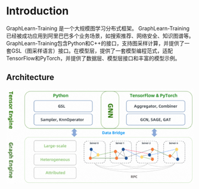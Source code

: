 # Introduction
GraphLearn-Training 是一个大规模图学习分布式框架。
GraphLearn-Training已经被成功应用到阿里巴巴多个业务场景，如搜索推荐、网络安全、知识图谱等。
GraphLearn-Training包含Python和C++的接口，支持图采样计算，并提供了一套GSL（图采样语言）接口。在模型层，提供了一套模型编程范式，适配TensorFlow和PyTorch，并提供了数据层、模型层接口和丰富的模型示例。

## Architecture
![architecture](../../images/gl-arch.png)